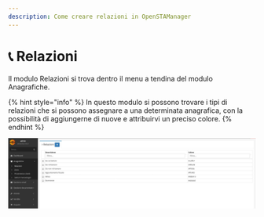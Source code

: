 ```yaml
---
description: Come creare relazioni in OpenSTAManager
---
```


# 📞 Relazioni

Il modulo Relazioni si trova dentro il menu a tendina del modulo Anagrafiche.

{% hint style="info" %}
In questo modulo si possono trovare i tipi di relazioni che si possono assegnare a una determinata anagrafica, con la possibilità di aggiungerne di nuove e attribuirvi un preciso colore.
{% endhint %}

![](<../../../.gitbook/assets/immagine (119).png>)
